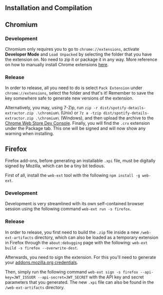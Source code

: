 
## Installation and Compilation

## Chromium

### Development

Chromium only requires you to go to `chrome://extensions`, activate **Developer Mode** and `Load Unpacked` by selecting the folder that you have the extension on. No need to zip it or package it in any way. More reference on how to manually install Chrome extensions [here](https://developer.chrome.com/docs/extensions/mv3/getstarted/#manifest).

### Release

In order to release, all you need to do is select `Pack Extension` under `chrome://extensions`, select the folder and that's it! Remember to save the key somewhere safe to generate new versions of the extension.

Alternatively, you may, using 7-Zip, run `zip -r dist/spotify-details-extractor.zip .\chromium\` (Unix) or `7z a -tzip dist/spotify-details-extractor.zip .\chromium\` (Windows), and then upload the archive to the [Chrome Web Store Dev Console](https://chrome.google.com/webstore/devconsole/). Finally, you will find the `.crx` extension under the Package tab. This one will be signed and will now show any warning when installing.

## Firefox

Firefox add-ons, before generating an installable `.xpi` file, must be digitally signed by Mozilla, which can be a tiny bit tedious. 

First of all, install the `web-ext` tool with the following `npm install -g web-ext`.

### Development

Development is very streamlined with its own self-contained browser session using the following command `web-ext run -s firefox`.

### Release

In order to release, you first need to build the `.zip` file inside a new `/web-ext-artifacts` directory, which can also be loaded as a temporary extension in Firefox through the `about:debugging` page with the following: `web-ext build -s firefox --overwrite-dest`.

Afterwards, you need to sign the extension. For this you'll need to generate your [addons.mozilla.org credentials](https://addons.mozilla.org/en-GB/developers/addon/api/key/).

Then, simply run the following command `web-ext sign -s firefox --api-key=JWT_ISSUER --api-secret=JWT_SECRET` with the API key and secret parameters that you generated. The new `.xpi` file can also be found in the `/web-ext-artifacts` directory.